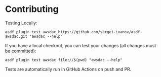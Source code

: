 # Contributing

Testing Locally:

```shell
asdf plugin test awsdac https://github.com/sergei-ivanov/asdf-awsdac.git "awsdac --help"
```

If you have a local checkout, you can test your changes (all changes must be committed):

```shell
asdf plugin test awsdac file://$(pwd) "awsdac --help"
```

Tests are automatically run in GitHub Actions on push and PR.
